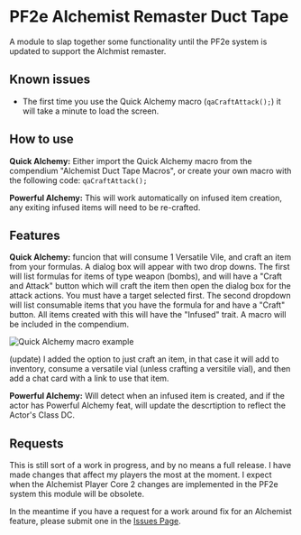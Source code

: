 # PF2e Alchemist Remaster Duct Tape

A module to slap together some functionality until the PF2e system is updated to support the Alchmist remaster.

## Known issues

- The first time you use the Quick Alchemy macro (`qaCraftAttack();`) it will take a minute to load the screen.

## How to use
**Quick Alchemy:** Either import the Quick Alchemy macro from the compendium "Alchemist Duct Tape Macros", or create your own macro with the following code: `qaCraftAttack();`

**Powerful Alchemy:** This will work automatically on infused item creation, any exiting infused items will need to be re-crafted.

## Features

**Quick Alchemy:** funcion that will consume 1 Versatile Vile, and craft an item from your formulas. A dialog box will appear with two drop downs. The first will list formulas for items of type weapon (bombs), and will have a "Craft and Attack" button which will craft the item then open the dialog box for the attack actions. You must have a target selected first. The second dropdown will list consumable items that you have the formula for and have a "Craft" button. All items created with this will have the "Infused" trait. 
A macro will be included in the compendium. 

![Quick Alchemy macro example](https://i.ibb.co/db2vs2W/quick-alchemy-macro.gif)

(update) I added the option to just craft an item, in that case it will add to inventory, consume a versatile vial (unless crafting a versitile vial), and then add a chat card with a link to use that item. 

**Powerful Alchemy:** Will detect when an infused item is created, and if the actor has Powerful Alchemy feat, will update the descrtiption to reflect the Actor's Class DC. 

## Requests

This is still sort of a work in progress, and by no means a full release. I have made changes that affect my players the most at the moment. I expect when the Alchemist Player Core 2 changes are implemented in the PF2e system this module will be obsolete. 

In the meantime if you have a request for a work around fix for an Alchemist feature, please submit one in the [Issues Page](https://github.com/thejoester/pf2e-alchemist-remaster-ducttape/issues). 
